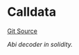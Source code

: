 # Calldata
[Git Source](https://github.com/MrsP3lt/sollang/blob/4a57018ea9cca3f05c0817da19cb10faa9c40f10/src/yul/Calldata.sol)

*Abi decoder in solidity.*


